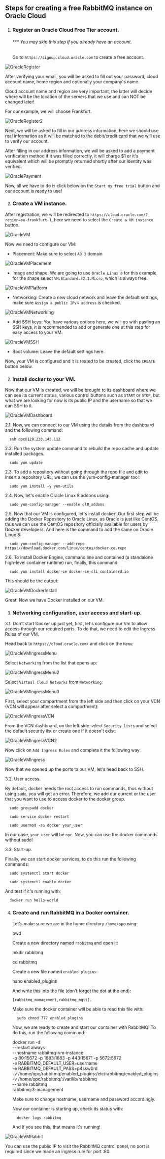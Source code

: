 ##  Steps for creating a free RabbitMQ instance on Oracle Cloud
1. ### Register an Oracle Cloud Free Tier account.
    ###### *** You may skip this step if you already have an account.

    Go to ```https://signup.cloud.oracle.com``` to create a free account.


 ![OracleRegister](img/oc_register.png)


After verifying your email, you will be asked to fill out your password,
cloud account name, home region and optionally your company's name.

Cloud account name and region are very important, the latter will decide
where will be the location of the servers that we use and can NOT be changed later!

For our example, we will choose Frankfurt.

![OracleRegister2](img/oc_register2.png)
    

Next, we will be asked to fill in our address information, here we should use real
information as it will be matched to the debit/credit card that we will use to verify our account.

After filling in our address information, we will be asked to add a payment verification method
if it was filled correctly, it will charge $1 or it's equivalent which will be promptly returned
shortly after our identity was verified.


![OraclePayment](img/oc_payment.png)


Now, all we have to do is click below on the `Start my free trial` button and our account is ready to use!



2. ### Create a VM instance.

After registration, we will be redirected to ```https://cloud.oracle.com/?region=eu-frankfurt-1```, 
here we need to select the `Create a VM instance` button.

![OracleVM](img/oc_vm.png)


Now we need to configure our VM: 

- Placement:  Make sure to select `AD 3` domain

![OracleVMPlacement](img/oc_vm_placement.png)

- Image and shape: We are going to use `Oracle Linux 8` for this example,
for the shape select `VM.Standard.E2.1.Micro`, which is always free.

![OracleVMPlatform](img/oc_vm_platform.png)

- Networking: Create a new cloud network and leave the default settings, make sure `Assign a public IPv4 address` is checked.

![OracleVMNetworking](img/oc_vm_networking.png)

- Add SSH keys: You have various options here, we will go with pasting an SSH keys, 
it is recommended to add or generate one at this step for easy access to your VM.

![OracleVMSSH](img/oc_vm_ssh.png)


- Boot volume: Leave the default settings here.


Now, your VM is configured and it is reated to be created, click the `CREATE` button below.


2. ### Install docker to your VM.

Now that our VM is created, we will be brought to its dashboard where we can see its current status,
various control buttons such as `START` or `STOP`, but what we are looking for now is its public IP and the username so that we can SSH to it.


![OracleVMDashboard](img/oc_ip.png)


2.1. Now, we can connect to our VM using the details from the dashboard 
and the following command: 

      ssh opc@129.233.145.112

2.2. Run the system update command to rebuild the repo cache and update installed packages.

      sudo yum update

2.3. To add a repository without going through the repo file and edit to insert a repository URL, we can use the yum-config-manager tool:

      sudo yum install -y yum-utils

2.4. Now, let's enable Oracle Linux 8 addons using:

      sudo yum-config-manager --enable ol8_addons


2.5. Now that our VM is configured, let's install docker!
Our first step will be adding the Docker Repository to Oracle Linux,
as Oracle is just like CentOS, thus we can use the CentOS repository officially available for users by Docker developers.
And here is the command to add the same on Oracle Linux 8:

      sudo yum-config-manager --add-repo https://download.docker.com/linux/centos/docker-ce.repo

2.6. To install Docker Engine, command line and contained (a standalone high-level container runtime) run, finally, this command:

      sudo yum install docker-ce docker-ce-cli containerd.io

This should be the output:

![OracleVMDockerInstall](img/oc_docker_install.png)


Great! Now we have Docker installed on our VM.


3. ### Networking configuration, user access and start-up.

3.1. Don't start Docker up just yet, first, let's configure our Vm to allow access through our required ports.
To do that, we need to edit the Ingress Rules of our VM.

Head back to ```https://cloud.oracle.com/``` and click on the ```Menu```:

![OracleVMIngressMenu](img/oc_ingress_menu.png)

Select ```Networking``` from the list that opens up:

![OracleVMIngressMenu2](img/oc_ingress_menu2.png)


Select ```Virtual Cloud Networks``` from ```Networking```:

![OracleVMIngressMenu3](img/oc_ingress_menu3.png)

First, select your compartment from the left side and then click on your VCN (VCN will appear after select a comportment):

![OracleVMIngressVCN](img/oc_ingress_vcn.png)

From the VCN dashboard, on the left side select ```Security lists``` and select the default security list or create one if it doesn't exist:

![OracleVMIngressVCN2](img/oc_ingress_vcn2.png)

Now click on ```Add Ingress Rules``` and complete it the following way:

![OracleVMIngress](img/oc_ingress.png)

Now that we opened up the ports to our VM, let's head back to SSH.

3.2. User access.

By default, docker needs the root access to run commands,
thus without using ```sudo```, you will get an error.
Therefore, we add our current or the user that you want to use to access docker to the docker group.

      sudo groupadd docker

      sudo service docker restart

      sudo usermod -aG docker your_user

In our case, ```your_user``` will be ```opc```.
Now, you can use the docker commands without sudo!

3.3. Start-up.

Finally, we can start docker services, to do this run the following commands:

      sudo systemctl start docker

      sudo systemctl enable docker

And test if it's running with:

      docker run hello-world


4. ### Create and run RabbitMQ in a Docker container.

   Let's make sure we are in the home directory ```/home/opc```using:


      pwd


   Create a new directory named ```rabbitmq``` and open it:

      mkdir rabbitmq
         
      cd rabbitmq

   Create a new file named ```enabled_plugins```:

      nano enabled_plugins

   And write this into the file (don't forget the dot at the end):

       [rabbitmq_management,rabbitmq_mqtt].

   Make sure the docker container will be able to read this file with:

         sudo chmod 777 enabled_plugins

         
   Now, we are ready to create and start our container with RabbitMQ!
   To do this, run the following command:

      docker run -d \
      --restart always \
      --hostname rabbitmq-vm-instance \
      -p 80:15672 -p 1883:1883 -p 443:15671 -p 5672:5672 \
      -e RABBITMQ_DEFAULT_USER=username \
      -e RABBITMQ_DEFAULT_PASS=p4ssw0rd \
      -v /home/opc/rabbitmq/enabled_plugins:/etc/rabbitmq/enabled_plugins \
      -v /home/opc/rabbitmq/:/var/lib/rabbitmq \
      --name rabbitmq \
      rabbitmq:3-management

   Make sure to change hostname, username and password accordingly.

   Now our container is starting up, check its status with:

         docker logs rabbitmq

   And if you see this, that means it's running!

![OracleVMRabbit](img/oc_rabbit.png)


   You can use the public IP to visit the RabbitMQ control panel, no port is required since we made an ingress rule for port :80.



